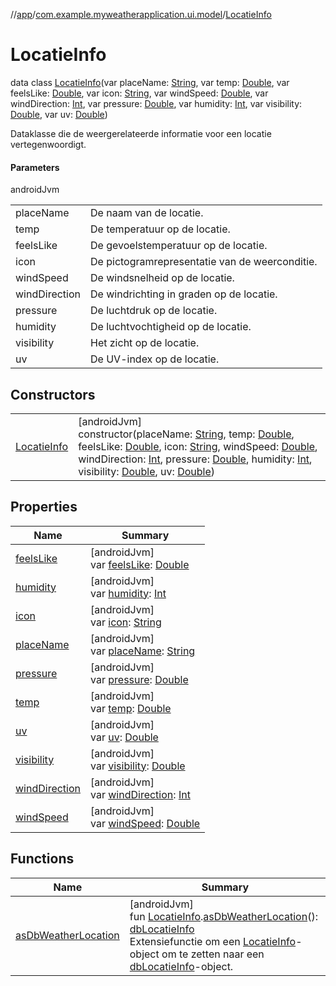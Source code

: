 //[app](../../../index.md)/[com.example.myweatherapplication.ui.model](../index.md)/[LocatieInfo](index.md)

# LocatieInfo

data class [LocatieInfo](index.md)(var placeName: [String](https://kotlinlang.org/api/latest/jvm/stdlib/kotlin/-string/index.html), var temp: [Double](https://kotlinlang.org/api/latest/jvm/stdlib/kotlin/-double/index.html), var feelsLike: [Double](https://kotlinlang.org/api/latest/jvm/stdlib/kotlin/-double/index.html), var icon: [String](https://kotlinlang.org/api/latest/jvm/stdlib/kotlin/-string/index.html), var windSpeed: [Double](https://kotlinlang.org/api/latest/jvm/stdlib/kotlin/-double/index.html), var windDirection: [Int](https://kotlinlang.org/api/latest/jvm/stdlib/kotlin/-int/index.html), var pressure: [Double](https://kotlinlang.org/api/latest/jvm/stdlib/kotlin/-double/index.html), var humidity: [Int](https://kotlinlang.org/api/latest/jvm/stdlib/kotlin/-int/index.html), var visibility: [Double](https://kotlinlang.org/api/latest/jvm/stdlib/kotlin/-double/index.html), var uv: [Double](https://kotlinlang.org/api/latest/jvm/stdlib/kotlin/-double/index.html))

Dataklasse die de weergerelateerde informatie voor een locatie vertegenwoordigt.

#### Parameters

androidJvm

| | |
|---|---|
| placeName | De naam van de locatie. |
| temp | De temperatuur op de locatie. |
| feelsLike | De gevoelstemperatuur op de locatie. |
| icon | De pictogramrepresentatie van de weerconditie. |
| windSpeed | De windsnelheid op de locatie. |
| windDirection | De windrichting in graden op de locatie. |
| pressure | De luchtdruk op de locatie. |
| humidity | De luchtvochtigheid op de locatie. |
| visibility | Het zicht op de locatie. |
| uv | De UV-index op de locatie. |

## Constructors

| | |
|---|---|
| [LocatieInfo](-locatie-info.md) | [androidJvm]<br>constructor(placeName: [String](https://kotlinlang.org/api/latest/jvm/stdlib/kotlin/-string/index.html), temp: [Double](https://kotlinlang.org/api/latest/jvm/stdlib/kotlin/-double/index.html), feelsLike: [Double](https://kotlinlang.org/api/latest/jvm/stdlib/kotlin/-double/index.html), icon: [String](https://kotlinlang.org/api/latest/jvm/stdlib/kotlin/-string/index.html), windSpeed: [Double](https://kotlinlang.org/api/latest/jvm/stdlib/kotlin/-double/index.html), windDirection: [Int](https://kotlinlang.org/api/latest/jvm/stdlib/kotlin/-int/index.html), pressure: [Double](https://kotlinlang.org/api/latest/jvm/stdlib/kotlin/-double/index.html), humidity: [Int](https://kotlinlang.org/api/latest/jvm/stdlib/kotlin/-int/index.html), visibility: [Double](https://kotlinlang.org/api/latest/jvm/stdlib/kotlin/-double/index.html), uv: [Double](https://kotlinlang.org/api/latest/jvm/stdlib/kotlin/-double/index.html)) |

## Properties

| Name | Summary |
|---|---|
| [feelsLike](feels-like.md) | [androidJvm]<br>var [feelsLike](feels-like.md): [Double](https://kotlinlang.org/api/latest/jvm/stdlib/kotlin/-double/index.html) |
| [humidity](humidity.md) | [androidJvm]<br>var [humidity](humidity.md): [Int](https://kotlinlang.org/api/latest/jvm/stdlib/kotlin/-int/index.html) |
| [icon](icon.md) | [androidJvm]<br>var [icon](icon.md): [String](https://kotlinlang.org/api/latest/jvm/stdlib/kotlin/-string/index.html) |
| [placeName](place-name.md) | [androidJvm]<br>var [placeName](place-name.md): [String](https://kotlinlang.org/api/latest/jvm/stdlib/kotlin/-string/index.html) |
| [pressure](pressure.md) | [androidJvm]<br>var [pressure](pressure.md): [Double](https://kotlinlang.org/api/latest/jvm/stdlib/kotlin/-double/index.html) |
| [temp](temp.md) | [androidJvm]<br>var [temp](temp.md): [Double](https://kotlinlang.org/api/latest/jvm/stdlib/kotlin/-double/index.html) |
| [uv](uv.md) | [androidJvm]<br>var [uv](uv.md): [Double](https://kotlinlang.org/api/latest/jvm/stdlib/kotlin/-double/index.html) |
| [visibility](visibility.md) | [androidJvm]<br>var [visibility](visibility.md): [Double](https://kotlinlang.org/api/latest/jvm/stdlib/kotlin/-double/index.html) |
| [windDirection](wind-direction.md) | [androidJvm]<br>var [windDirection](wind-direction.md): [Int](https://kotlinlang.org/api/latest/jvm/stdlib/kotlin/-int/index.html) |
| [windSpeed](wind-speed.md) | [androidJvm]<br>var [windSpeed](wind-speed.md): [Double](https://kotlinlang.org/api/latest/jvm/stdlib/kotlin/-double/index.html) |

## Functions

| Name | Summary |
|---|---|
| [asDbWeatherLocation](../../com.example.myweatherapplication.data.database/as-db-weather-location.md) | [androidJvm]<br>fun [LocatieInfo](index.md).[asDbWeatherLocation](../../com.example.myweatherapplication.data.database/as-db-weather-location.md)(): [dbLocatieInfo](../../com.example.myweatherapplication.data.database/db-locatie-info/index.md)<br>Extensiefunctie om een [LocatieInfo](index.md)-object om te zetten naar een [dbLocatieInfo](../../com.example.myweatherapplication.data.database/db-locatie-info/index.md)-object. |
